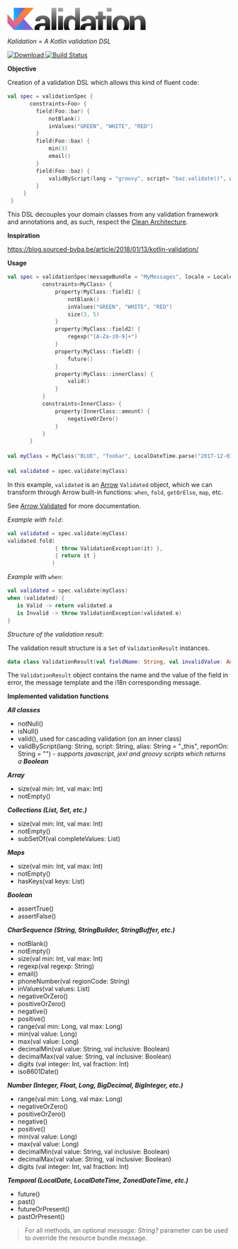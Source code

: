 ![Kalidation](Kalidation-logo.png?raw=true)

*Kalidation = A Kotlin validation DSL*

[![Download](https://api.bintray.com/packages/rcapraro/maven-releases/kalidation/images/download.svg) ](https://bintray.com/rcapraro/maven-releases/kalidation/_latestVersion)
[![Build Status](https://travis-ci.org/rcapraro/kalidation.svg?branch=master)](https://travis-ci.org/rcapraro/kalidation)

**Objective**

Creation of a validation DSL which allows this kind of fluent code:

```kotlin
val spec = validationSpec {
       constraints<Foo> {
         field(Foo::bar) {
             notBlank()
             inValues("GREEN", "WHITE", "RED")
         }
         field(Foo::bax) {
             min(3)
             email()
         }
         field(Foo::baz) {
             validByScript(lang = "groovy", script= "baz.validate()", alias="baz")
         }         
     }
 }
```
 
This DSL decouples your domain classes from any validation framework and annotations and, as such, respect the [Clean Architecture](https://8thlight.com/blog/uncle-bob/2012/08/13/the-clean-architecture.html).
  
**Inspiration**

https://blog.sourced-bvba.be/article/2018/01/13/kotlin-validation/

 **Usage**
 
 ```kotlin
val spec = validationSpec(messageBundle = "MyMessages", locale = Locale.FRENCH) {
            constraints<MyClass> {
                property(MyClass::field1) {
                    notBlank()
                    inValues("GREEN", "WHITE", "RED")
                    size(3, 5)
                }
                property(MyClass::field2) {
                    regexp("[A-Za-z0-9]+")
                }
                property(MyClass::field3) {
                    future()
                }
                property(MyClass::innerClass) {
                    valid()
                }                     
            }
            constraints<InnerClass> {
                property(InnerClass::amount) {
                    negativeOrZero()
                }                  
            }            
        }
        
val myClass = MyClass("BLUE", "foobar", LocalDateTime.parse("2017-12-03T10:15:30"))

val validated = spec.validate(myClass) 
```

In this example, `validated` is an [Arrow](https://arrow-kt.io) `Validated` object, which we can transform through Arrow built-in functions: `when`, `fold`, `getOrElse`, `map`, etc.

See [Arrow Validated](https://arrow-kt.io/docs/datatypes/validated/#validated) for more documentation.
 
_Example with `fold`_:
 ```kotlin
val validated = spec.validate(myClass)    
validated.fold(
                { throw ValidationException(it) },
                { return it }
               )
```

_Example with `when`_:
 ```kotlin
val validated = spec.validate(myClass)    
when (validated) {
    is Valid -> return validated.a
    is Invalid -> throw ValidationException(validated.e)
}
```
 
_Structure of the validation result_:

The validation result structure is a `Set` of `ValidationResult` instances.
 ```kotlin
data class ValidationResult(val fieldName: String, val invalidValue: Any?, val messageTemplate: String, val message: String)
```
The `ValidationResult` object contains the name and the value of the field in error, the message template and the i18n corresponding message.
 
**Implemented validation functions**
 
***All classes***

 * notNull()
 * isNull()
 * valid(), used for cascading validation (on an inner class)
 * validByScript(lang: String, script: String, alias: String = "_this", reportOn: String = "") - *supports javascript, jexl and groovy scripts which returns a **Boolean***
 
***Array***
 
  * size(val min: Int, val max: Int)
  * notEmpty()
 
***Collections (List, Set, etc.)***
  
  * size(val min: Int, val max: Int)
  * notEmpty()
  * subSetOf(val completeValues: List<String>)
  
***Maps***   
  * size(val min: Int, val max: Int)
  * notEmpty()
  * hasKeys(val keys: List<String>)
  
***Boolean***
  
  * assertTrue()
  * assertFalse()
 
***CharSequence (String, StringBuilder, StringBuffer, etc.)***
  
  * notBlank()
  * notEmpty() 
  * size(val min: Int, val max: Int) 
  * regexp(val regexp: String)
  * email()
  * phoneNumber(val regionCode: String)
  * inValues(val values: List<String>)
  * negativeOrZero()
  * positiveOrZero() 
  * negative()
  * positive()
  * range(val min: Long, val max: Long)  
  * min(val value: Long)
  * max(val value: Long)
  * decimalMin(val value: String, val inclusive: Boolean)
  * decimalMax(val value: String, val inclusive: Boolean)
  * digits (val integer: Int, val fraction: Int)
  * iso8601Date()
     
***Number (Integer, Float, Long, BigDecimal, BigInteger, etc.)***
  
  * range(val min: Long, val max: Long) 
  * negativeOrZero()
  * positiveOrZero() 
  * negative()
  * positive()   
  * min(val value: Long)
  * max(val value: Long)
  * decimalMin(val value: String, val inclusive: Boolean)
  * decimalMax(val value: String, val inclusive: Boolean)    
  * digits (val integer: Int, val fraction: Int)   
  
***Temporal (LocalDate, LocalDateTime, ZonedDateTime, etc.)***
      
  * future()
  * past() 
  * futureOrPresent()
  * pastOrPresent()
  
 
> For all methods, an optional *message: String?* parameter can be used to override the resource bundle message.  
  